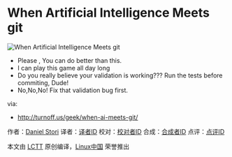 When Artificial Intelligence Meets git
===============

![When Artificial Intelligence Meets git](http://turnoff.us/image/en/ai-meets-git.png)

- Please , You can do better than this.
- I can play this game all day long
- Do you really believe your validation is working??? Run the tests before commiting, Dude!
- No,No,No! Fix that validation bug first.

via:
 - http://turnoff.us/geek/when-ai-meets-git/

作者：[Daniel Stori][a]
译者：[译者ID](https://github.com/译者ID)
校对：[校对者ID](https://github.com/校对者ID)
合成：[合成者ID](https://github.com/合成者ID)
点评：[点评ID](https://github.com/点评者ID)

本文由 [LCTT](https://github.com/LCTT/TranslateProject) 原创编译，[Linux中国](https://linux.cn/) 荣誉推出

[a]:http://turnoff.us/about/
